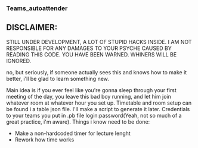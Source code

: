 ### Teams_autoattender

## DISCLAIMER:

STILL UNDER DEVELOPMENT, A LOT OF STUPID HACKS INSIDE.
I AM NOT RESPONSIBLE FOR ANY DAMAGES TO YOUR PSYCHE CAUSED BY READING THIS CODE.
YOU HAVE BEEN WARNED.
WHINERS WILL BE IGNORED.

no, but seriously, if someone actually sees this and knows how to make it better, i'll be glad to learn something new.

Main idea is if you ever feel like you're gonna sleep through your first meeting of the day, you leave this bad boy running, and let him join whatever room at whatever hour you set up.
Timetable and room setup can be found i a table json file. I'll make a script to generate it later. Credentials to your teams you put in .pb file login:password(Yeah, not so much of a great practice, i'm aware).
Things i know need to be done:

- Make a non-hardcoded timer for lecture lenght
- Rework how time works
